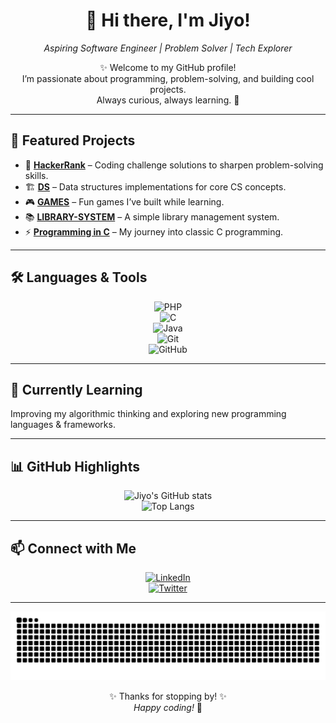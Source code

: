 <div align="center">

# 👋 Hi there, I'm Jiyo!  
_Aspiring Software Engineer | Problem Solver | Tech Explorer_

✨ Welcome to my GitHub profile!  
I’m passionate about programming, problem-solving, and building cool projects.  
Always curious, always learning. 🚀

</div>

---

## 🚀 Featured Projects  

- 🎯 [**HackerRank**](https://github.com/Jiyo-pv/HackerRank) – Coding challenge solutions to sharpen problem-solving skills.  
- 🏗️ [**DS**](https://github.com/Jiyo-pv/DS) – Data structures implementations for core CS concepts.  
- 🎮 [**GAMES**](https://github.com/Jiyo-pv/GAMES) – Fun games I’ve built while learning.  
- 📚 [**LIBRARY-SYSTEM**](https://github.com/Jiyo-pv/LIBRARY-SYSTEM) – A simple library management system.  
- ⚡ [**Programming in C**](https://github.com/Jiyo-pv/-programming-in-C) – My journey into classic C programming.  

---

## 🛠️ Languages & Tools  

<div align="center">

![PHP](https://img.shields.io/badge/PHP-777BB4?style=for-the-badge&logo=php&logoColor=white)  
![C](https://img.shields.io/badge/C-555555?style=for-the-badge&logo=c)  
![Java](https://img.shields.io/badge/Java-ED8B00?style=for-the-badge&logo=java)  
![Git](https://img.shields.io/badge/Git-F05032?style=for-the-badge&logo=git)  
![GitHub](https://img.shields.io/badge/GitHub-181717?style=for-the-badge&logo=github)  

</div>

---

## 🌱 Currently Learning  

Improving my algorithmic thinking and exploring new programming languages & frameworks.  

---

## 📊 GitHub Highlights  

<div align="center">

![Jiyo's GitHub stats](https://github-readme-stats.vercel.app/api?username=Jiyo-pv&show_icons=true&theme=radical)  
![Top Langs](https://github-readme-stats.vercel.app/api/top-langs/?username=Jiyo-pv&layout=compact&theme=radical)  

</div>

---

## 📫 Connect with Me  

<div align="center">

[![LinkedIn](https://img.shields.io/badge/LinkedIn-0A66C2?style=for-the-badge&logo=linkedin&logoColor=white)](https://www.linkedin.com/in/jiyo-p-v/)  
[![Twitter](https://img.shields.io/badge/Twitter-1DA1F2?style=for-the-badge&logo=twitter&logoColor=white)](https://x.com/jiyo5436)  

</div>

---

<div align="center">

<picture>
  <source media="(prefers-color-scheme: dark)" srcset="https://raw.githubusercontent.com/Jiyo-pv/Jiyo-pv/output/github-contribution-grid-snake-dark.svg" />
  <source media="(prefers-color-scheme: light)" srcset="https://raw.githubusercontent.com/Jiyo-pv/Jiyo-pv/output/github-contribution-grid-snake.svg" />
  <img alt="Snake animation" src="https://raw.githubusercontent.com/Jiyo-pv/Jiyo-pv/output/github-contribution-grid-snake.svg" />
</picture>

✨ Thanks for stopping by! ✨  
_Happy coding!_ 🚀  

</div>
